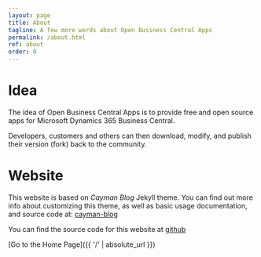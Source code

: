 ```yaml
---
layout: page
title: About
tagline: A few more words about Open Business Central Apps
permalink: /about.html
ref: about
order: 0
---
```


# Idea

The idea of Open Business Central Apps is to provide free and open source apps for Microsoft Dynamics 365 Business Central.

Developers, customers and others can then download, modify, and publish their version (fork) back to the community.

# Website

This website is based on _Cayman Blog_ Jekyll theme. You can find out more info about customizing this theme, as well as basic usage documentation, and source code at: [cayman-blog](https://github.com/lorepirri/cayman-blog)

You can find the source code for this website at [github](https://github.com/OpenBusinessCentralApps/openbcapps.com)

[Go to the Home Page]({{ '/' | absolute_url }})
